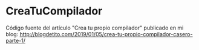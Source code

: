 # CreaTuCompilador
Código fuente del artículo "Crea tu propio compilador" publicado en mi blog: http://blogdetito.com/2019/01/05/crea-tu-propio-compilador-casero-parte-1/
